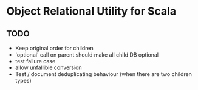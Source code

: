 # Object Relational Utility for Scala


## TODO

- Keep original order for children
- 'optional' call on parent should make all child DB optional
- test failure case
- allow unfallible conversion
- Test / document deduplicating behaviour (when there are two children types)
